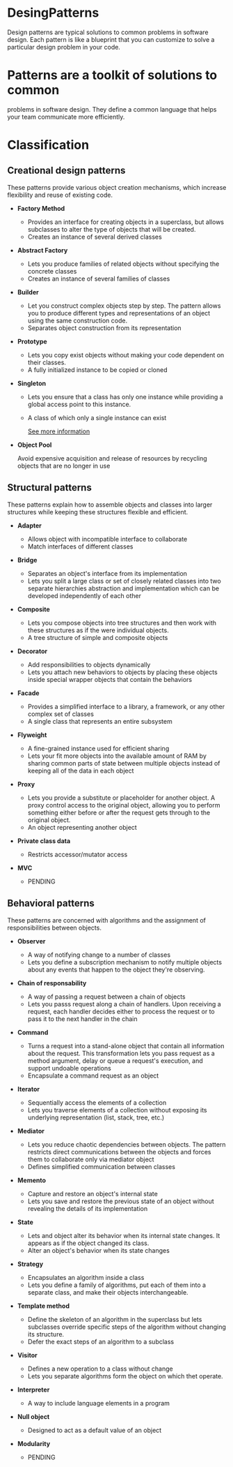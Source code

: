 # DesingPatterns

Design patterns are typical solutions to common problems in software design. Each pattern is like a blueprint that you can customize to solve a particular design problem in your code.

# Patterns are a toolkit of solutions to common
problems in software design. They define a common language that helps your team communicate more efficiently.

# Classification

## Creational design patterns

These patterns provide various object creation mechanisms, which increase flexibility and reuse of existing code.

- **Factory Method**

    - Provides an interface for creating objects in a superclass, but allows subclasses to alter the type of objects that will be created.
    - Creates an instance of several derived classes

- **Abstract Factory**
    
    - Lets you produce families of related objects without specifying the concrete classes
    - Creates an instance of several families of classes

- **Builder**

    - Let you construct complex objects step by step. The pattern allows you to produce different types and representations of an object using the same construction code.
    - Separates object construction from its representation

- **Prototype**

    - Lets you copy exist objects without making your code dependent on their classes.
    - A fully initialized instance to be copied or cloned

- **Singleton** 

    - Lets you ensure that a class has only one instance while providing a global access point to this instance.
    - A class of which only a single instance can exist

        [See more information](https://github.com/alejoalvarez/Design-Patterns/blob/master/Singleton.md)

- **Object Pool**

    Avoid expensive acquisition and release of resources by recycling objects that are no longer in use

## Structural patterns
These patterns explain how to assemble objects and classes into larger structures while keeping these structures flexible and efficient.

- **Adapter**

    - Allows object with incompatible interface to collaborate
    - Match interfaces of different classes

- **Bridge**

    - Separates an object's interface from its implementation
    -   Lets you split a large class or set of closely related classes into two separate hierarchies abstraction and implementation which can be developed independently of each other

- **Composite**

    - Lets you compose objects into tree structures and then work with these structures as if the were individual objects.
    - A tree structure of simple and composite objects

- **Decorator**

    - Add responsibilities to objects dynamically
    - Lets you attach new behaviors to objects by placing these objects inside special wrapper objects that contain the behaviors

- **Facade**

    - Provides a simplified interface to a library, a framework, or any other complex set of classes
    - A single class that represents an entire subsystem

- **Flyweight**

    - A fine-grained instance used for efficient sharing
    - Lets your fit more objects into the available amount of RAM by sharing common parts of state between multiple objects instead of keeping all of the data in each object 

- **Proxy**

    - Lets you provide a substitute or placeholder for another object. A proxy control access to the original object, allowing you to perform something either before or after the request gets through to the original object.
    - An object representing another object

- **Private class data**

    - Restricts accessor/mutator access

- **MVC**

    - PENDING


## Behavioral patterns
These patterns are concerned with algorithms and the assignment of responsibilities between objects.

- **Observer**

    - A way of notifying change to a number of classes
    - Lets you define a subscription mechanism to notify multiple objects about any events that happen to the object they're observing.

- **Chain of responsability**

    - A way of passing a request between a chain of objects
    - Lets you passs request along a chain of handlers. Upon receiving a request, each handler decides either to process the request or to pass it to the next handler in the chain

- **Command**

    - Turns a request into a stand-alone object that contain all information about the request. This transformation lets you pass request as a method argument, delay or queue a request's execution, and support undoable operations
    - Encapsulate a command request as an object

- **Iterator**

    - Sequentially access the elements of a collection
    - Lets you traverse elements of a collection without exposing its underlying representation (list, stack, tree, etc.)

- **Mediator**

    - Lets you reduce chaotic dependencies between objects. The pattern restricts direct communications between the objects and forces them to collaborate only via mediator object
    - Defines simplified communication between classes

- **Memento**

    - Capture and restore an object's internal state
    - Lets you save and restore the previous state of an object without revealing the details of its implementation

- **State**

    - Lets and object alter its behavior when its internal state changes. It appears as if the object changed its class.
    - Alter an object's behavior when its state changes

- **Strategy**

    - Encapsulates an algorithm inside a class
    - Lets you define a family of algorithms, put each of them into a separate class, and make their objects interchangeable.

- **Template method**

    - Define the skeleton of an algorithm in the superclass but lets subclasses override specific steps of the algorithm without changing its structure.
    - Defer the exact steps of an algorithm to a subclass

- **Visitor**

    - Defines a new operation to a class without change
    - Lets you separate algorithms form the object on which thet operate.

- **Interpreter**

    - A way to include language elements in a program

- **Null object**

    - Designed to act as a default value of an object

- **Modularity**

    - PENDING


